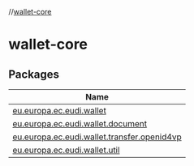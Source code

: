 //[wallet-core](index.md)

# wallet-core

## Packages

| Name |
|---|
| [eu.europa.ec.eudi.wallet](wallet-core/eu.europa.ec.eudi.wallet/index.md) |
| [eu.europa.ec.eudi.wallet.document](wallet-core/eu.europa.ec.eudi.wallet.document/index.md) |
| [eu.europa.ec.eudi.wallet.transfer.openid4vp](wallet-core/eu.europa.ec.eudi.wallet.transfer.openid4vp/index.md) |
| [eu.europa.ec.eudi.wallet.util](wallet-core/eu.europa.ec.eudi.wallet.util/index.md) |
